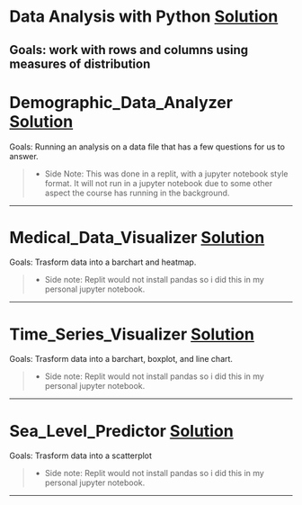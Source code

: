 # Data Analysis with Python [Solution](https://github.com/Jtrahan88/Python/blob/main/Online_Code_Solutions/FreeCodeCamp/Data%20Analysis%20with%20Python/Mean-Variance-Standard%20Deviation%20Calculator.py)
Goals: work with rows and columns using measures of distribution
---

# Demographic_Data_Analyzer [Solution](https://github.com/Jtrahan88/Python/tree/main/Online_Code_Solutions/FreeCodeCamp/Demographic_Data_Analyzer)
Goals: Running an analysis on a data file that has a few questions for us to answer.
> * Side Note: This was done in a replit, with a jupyter notebook style format. It will not run in a jupyter notebook due to some other aspect the course has running in the background. 
---

# Medical_Data_Visualizer [Solution](https://github.com/Jtrahan88/Python/blob/main/Online_Code_Solutions/FreeCodeCamp/Medical_Data_Visualizer/medical_data_visualizer.ipynb)
Goals: Trasform data into a barchart and heatmap. 
> * Side note: Replit would not install pandas so i did this in my personal jupyter notebook. 
---

# Time_Series_Visualizer [Solution](https://github.com/Jtrahan88/Python/blob/main/Online_Code_Solutions/FreeCodeCamp/Data%20Analysis%20with%20Python/Time_Series_Visualizer/time_series_visualizer.ipynb)
Goals: Trasform data into a barchart, boxplot, and line chart. 
> * Side note: Replit would not install pandas so i did this in my personal jupyter notebook. 
---

# Sea_Level_Predictor [Solution](https://github.com/Jtrahan88/Python/blob/main/Online_Code_Solutions/FreeCodeCamp/Data%20Analysis%20with%20Python/Sea_Level_Predictor/sea_level_predictor.ipynb)
Goals: Trasform data into a scatterplot
> * Side note: Replit would not install pandas so i did this in my personal jupyter notebook. 
---
